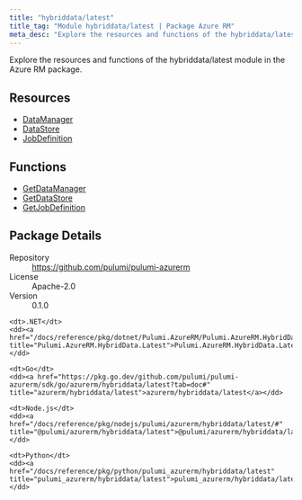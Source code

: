 ```yaml
---
title: "hybriddata/latest"
title_tag: "Module hybriddata/latest | Package Azure RM"
meta_desc: "Explore the resources and functions of the hybriddata/latest module in the Azure RM package."
---
```


<!-- WARNING: this file was generated by Pulumi Docs Generator. -->
<!-- Do not edit by hand unless you're certain you know what you are doing! -->

Explore the resources and functions of the hybriddata/latest module in the Azure RM package.

<h2 id="resources">Resources</h2>
<ul class="api">
    <li><a href="datamanager" title="DataManager"><span class="symbol resource"></span>DataManager</a></li>
    <li><a href="datastore" title="DataStore"><span class="symbol resource"></span>DataStore</a></li>
    <li><a href="jobdefinition" title="JobDefinition"><span class="symbol resource"></span>JobDefinition</a></li>
</ul>

<h2 id="functions">Functions</h2>
<ul class="api">
    <li><a href="getdatamanager" title="GetDataManager"><span class="symbol function"></span>GetDataManager</a></li>
    <li><a href="getdatastore" title="GetDataStore"><span class="symbol function"></span>GetDataStore</a></li>
    <li><a href="getjobdefinition" title="GetJobDefinition"><span class="symbol function"></span>GetJobDefinition</a></li>
</ul>

<h2 id="package-details">Package Details</h2>
<dl class="package-details">
	<dt>Repository</dt>
	<dd><a href="https://github.com/pulumi/pulumi-azurerm">https://github.com/pulumi/pulumi-azurerm</a></dd>
	<dt>License</dt>
	<dd>Apache-2.0</dd>
	<dt>Version</dt>
	<dd>0.1.0</dd>
</dl>



<dl class="tabular">

    <dt>.NET</dt>
    <dd><a href="/docs/reference/pkg/dotnet/Pulumi.AzureRM/Pulumi.AzureRM.HybridData.Latest.html" title="Pulumi.AzureRM.HybridData.Latest">Pulumi.AzureRM.HybridData.Latest</a></dd>

    <dt>Go</dt>
    <dd><a href="https://pkg.go.dev/github.com/pulumi/pulumi-azurerm/sdk/go/azurerm/hybriddata/latest?tab=doc#" title="azurerm/hybriddata/latest">azurerm/hybriddata/latest</a></dd>

    <dt>Node.js</dt>
    <dd><a href="/docs/reference/pkg/nodejs/pulumi/azurerm/hybriddata/latest/#" title="@pulumi/azurerm/hybriddata/latest">@pulumi/azurerm/hybriddata/latest</a></dd>

    <dt>Python</dt>
    <dd><a href="/docs/reference/pkg/python/pulumi_azurerm/hybriddata/latest" title="pulumi_azurerm/hybriddata/latest">pulumi_azurerm/hybriddata/latest</a></dd>

</dl>

